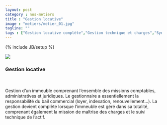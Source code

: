 ```yaml
---
layout: post
category : nos-metiers
title : "Gestion locative"
image : "metiers/metier_01.jpg"
tagline: ""
tags : ["Gestion locative complète","Gestion technique et charges","Syndicat de copropriété","Gestion d'entrepôts"]
---
```

{% include JB/setup %}
<div class="row">
    <div class="col-md-12 col-lg-12">
      <div class="thumbnail">
        <img src="{{ ASSET_PATH }}/metiers/img/metiertop5_03.jpg" class="img-responsive">
      </div>
    </div>
    <div class="col-md-12 col-lg-12 text-center">
      <h3>Gestion locative</h3><br/><br/>
          Gestion d’un immeuble comprenant l’ensemble des missions comptables, administratives et juridiques. Le gestionnaire a essentiellement la responsabilité du bail commercial (loyer, indexation, renouvellement...). La gestion devient complète lorsque l’immeuble est géré dans sa totalité, comprenant également la mission de maîtrise des charges et le suivi technique de l’actif.<br/><br/>
    </div>
</div>

